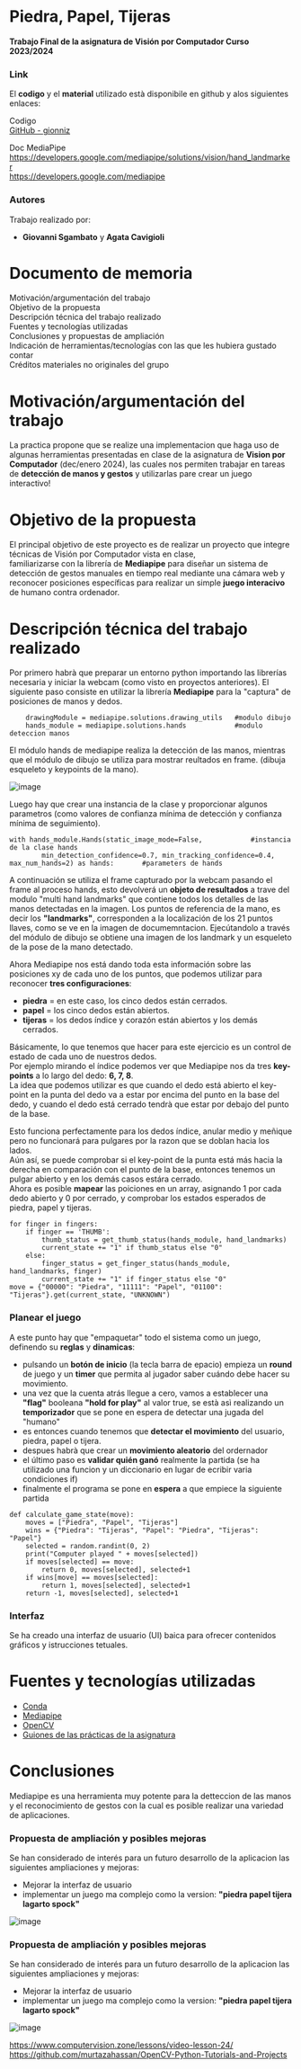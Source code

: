 


# Piedra, Papel, Tijeras
**Trabajo Final de la asignatura de Visión por Computador Curso 2023/2024**

### Link
El **codigo** y el **material** utilizado està disponibile en github y alos siguientes enlaces:  

Codigo  
[GitHub - gionniz](https://github.com/gionniz/Computer-Vision/edit/main/Trabajo "GitHub gionniz")

Doc MediaPipe  
https://developers.google.com/mediapipe/solutions/vision/hand_landmarker  
https://developers.google.com/mediapipe  

### Autores
Trabajo realizado por:
- **Giovanni Sgambato** y **Agata Cavigioli**

# Documento de memoria
Motivación/argumentación del trabajo  
Objetivo de la propuesta  
Descripción técnica del trabajo realizado  
Fuentes y tecnologías utilizadas  
Conclusiones y propuestas de ampliación  
Indicación de herramientas/tecnologías con las que les hubiera gustado contar  
Créditos materiales no originales del grupo  

# Motivación/argumentación del trabajo
La practica propone que se realize una implementacion que haga uso de algunas herramientas presentadas en clase de la asignatura de **Vision por Computador** (dec/enero 2024), 
las cuales nos permiten trabajar en tareas de **detección de manos y gestos** y utilizarlas pare crear un juego interactivo!

# Objetivo de la propuesta
El principal objetivo de este proyecto es de realizar un proyecto que integre técnicas de Visión por Computador vista en clase,  
familiarizarse con la librería de **Mediapipe** para diseñar un sistema de detección de gestos manuales en tiempo real mediante una cámara web 
y reconocer posiciones específicas para realizar un simple **juego interacivo** de humano contra ordenador.

# Descripción técnica del trabajo realizado
Por primero habrà que preparar un entorno python importando las librerías necesaria y iniciar la webcam (como visto en proyectos anteriores).
El siguiente paso consiste en utilizar la librería **Mediapipe** para la "captura" de posiciones de manos y dedos.

```
    drawingModule = mediapipe.solutions.drawing_utils   #modulo dibujo
    hands_module = mediapipe.solutions.hands            #modulo deteccion manos
```

El módulo hands de mediapipe realiza la detección de las manos, mientras que el módulo de dibujo se utiliza para mostrar reultados en frame.
(dibuja esqueleto y keypoints de la mano). 

![image](https://github.com/gionniz/Computer-Vision/assets/2800642/2799163e-9789-470e-906f-32d395b12f20)

Luego hay que crear una instancia de la clase y proporcionar algunos parametros (como valores de confianza mínima de detección y confianza mínima de seguimiento).  

```
with hands_module.Hands(static_image_mode=False,            #instancia de la clase hands 
        min_detection_confidence=0.7, min_tracking_confidence=0.4, max_num_hands=2) as hands:       #parameters de hands  
```

A continuación se utiliza el frame capturado por la webcam pasando el frame al proceso hands,
esto devolverá un **objeto de resultados** a trave del modulo "multi hand landmarks" que contiene todos los detalles de las manos detectadas en la imagen.
Los puntos de referencia de la mano, es decir los **"landmarks"**, corresponden a la localización de los 21 puntos llaves, como se ve en la imagen de documemntacion.
Ejecútandolo a través del módulo de dibujo se obtiene una imagen de los landmark y un esqueleto de la pose de la mano detectado.

Ahora Mediapipe nos está dando toda esta información sobre las posiciones xy de cada uno de los puntos, que podemos utilizar para reconocer **tres configuraciones**:
- **piedra** = en este caso, los cinco dedos están cerrados. 
- **papel** = los cinco dedos están abiertos. 
- **tijeras** = los dedos índice y corazón están abiertos y los demás cerrados.


Básicamente, lo que tenemos que hacer para este ejercicio es un control de estado de cada uno de nuestros dedos.  
Por ejemplo mirando el índice podemos ver que Mediapipe nos da tres **key-points** a lo largo del dedo: **6, 7, 8**.  
La idea que podemos utilizar es que cuando el dedo  está abierto el key-point en la punta del dedo va a estar por encima del punto en la base del dedo,
y cuando el dedo está cerrado tendrà que estar por debajo del punto de la base.  

Esto funciona perfectamente para los dedos índice, anular medio y meñique pero no funcionará para pulgares por la razon que se doblan hacia los lados.  
Aún así, se puede comprobar si el key-point de la punta está más hacia la derecha en comparación con el punto de la base, entonces tenemos un pulgar abierto y en los demás casos estára cerrado.  
Ahora es posible **mapear** las poiciones en un array, asignando 1 por cada dedo abierto y 0 por cerrado, y comprobar los estados esperados de piedra, papel y tijeras.  

```
for finger in fingers:
    if finger == 'THUMB':
        thumb_status = get_thumb_status(hands_module, hand_landmarks)
        current_state += "1" if thumb_status else "0"
    else:
        finger_status = get_finger_status(hands_module, hand_landmarks, finger)
        current_state += "1" if finger_status else "0"
move = {"00000": "Piedra", "11111": "Papel", "01100": "Tijeras"}.get(current_state, "UNKNOWN")   
``` 

### Planear el juego
A este punto hay que "empaquetar" todo el sistema como un juego, definendo su **reglas** y **dinamicas**:
- pulsando un **botón de inicio** (la tecla barra de epacio) empieza un **round** de juego y un **timer** que permita al jugador saber cuándo debe hacer su movimiento. 
- una vez que la cuenta atrás llegue a cero, vamos a establecer una **"flag"** booleana **"hold for play"** al valor true,
  se està asì realizando un **temporizador** que se pone en espera de detectar una jugada del "humano"
- es entonces cuando tenemos que **detectar el movimiento** del usuario, piedra, papel o tijera. 
- despues habrà que crear un **movimiento aleatorio** del ordernador 
- el último paso es **validar quién ganó** realmente la partida (se ha utilizado una funcion y un diccionario en lugar de ecribir varia condiciones if)
- finalmente el programa se pone en **espera** a que empiece la siguiente partida 
```
def calculate_game_state(move):
    moves = ["Piedra", "Papel", "Tijeras"]
    wins = {"Piedra": "Tijeras", "Papel": "Piedra", "Tijeras": "Papel"}
    selected = random.randint(0, 2)
    print("Computer played " + moves[selected])
    if moves[selected] == move:
        return 0, moves[selected], selected+1
    if wins[move] == moves[selected]:
        return 1, moves[selected], selected+1
    return -1, moves[selected], selected+1
```  

### Interfaz
Se ha creado una interfaz de usuario (UI) baica para ofrecer contenidos gráficos y istrucciones tetuales.  

# Fuentes y tecnologías utilizadas
- [Conda](https://docs.conda.io/en/latest/)
- [Mediapipe](https://mediapipe.dev/)
- [OpenCV](https://opencv.org/)
- [Guiones de las prácticas de la asignatura](https://github.com/otsedom/otsedom.github.io/tree/main/VC)

# Conclusiones
Mediapipe es una herramienta muy potente para la detteccion de las manos y el reconocimiento de gestos con la cual es posible realizar una variedad de aplicaciones.

### Propuesta de ampliación y posibles mejoras
Se han considerado de interés para un futuro desarrollo de la aplicacion las siguientes ampliaciones y mejoras:
- Mejorar la interfaz de usuario
- implementar un juego ma complejo como la version: **"piedra papel tijera lagarto spock"**

![image](https://github.com/gionniz/Computer-Vision/assets/2800642/0361d4bc-c8c9-4b2c-a5e5-cb22221af396)

### Propuesta de ampliación y posibles mejoras
Se han considerado de interés para un futuro desarrollo de la aplicacion las siguientes ampliaciones y mejoras:
- Mejorar la interfaz de usuario
- implementar un juego ma complejo como la version: **"piedra papel tijera lagarto spock"**

![image](https://github.com/gionniz/Computer-Vision/assets/2800642/0361d4bc-c8c9-4b2c-a5e5-cb22221af396)



https://www.computervision.zone/lessons/video-lesson-24/
https://github.com/murtazahassan/OpenCV-Python-Tutorials-and-Projects